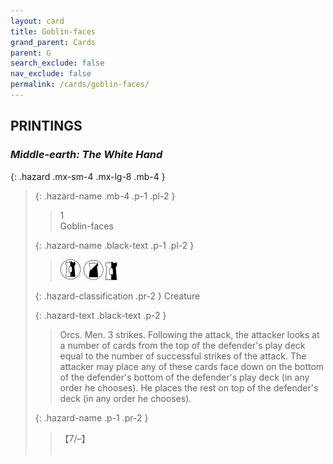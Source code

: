 ```yaml
---
layout: card
title: Goblin-faces
grand_parent: Cards
parent: G
search_exclude: false
nav_exclude: false
permalink: /cards/goblin-faces/
---
```


## PRINTINGS


### _Middle-earth: The White Hand_

{: .hazard .mx-sm-4 .mx-lg-8 .mb-4 }
> {: .hazard-name .mb-4 .p-1 .pl-2 }
> > <div class="hazard-mp">1</div>
> > <div class="card-name">Goblin-faces</div>
>
> {: .hazard-name .black-text .p-1 .pl-2 }
> > ![](/assets/images/border-land.svg) ![](/assets/images/shadow-land.svg) ![](/assets/images/border-hold.svg)
>
> {: .hazard-classification .pr-2 }
> Creature
>
> {: .hazard-text .black-text .p-2 }
> > Orcs. Men. 3 strikes. Following the attack, the attacker looks at a number of cards from the top of the defender's play deck equal to the number of successful strikes of the attack. The attacker may place any of these cards face down on the bottom of the defender's bottom of the defender's play deck (in any order he chooses). He places the rest on top of the defender's deck (in any order he chooses). 
>
> {: .hazard-name .p-1 .pr-2 }
> > <div class="card-shield">【7/&ndash;】</div>
> > <div class="card-corruption">&nbsp;</div>
